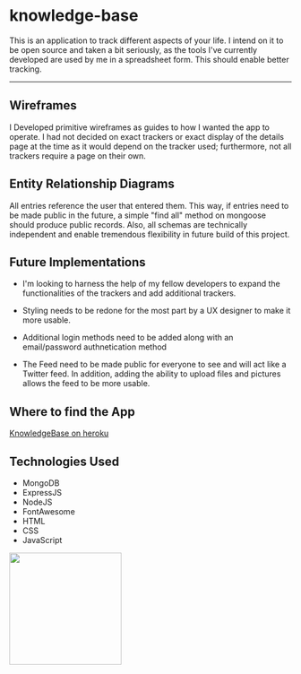 # knowledge-base

This is an application to track different aspects of your life. I intend on it to be open source and taken a bit seriously, as the tools I've currently developed are used by me in a spreadsheet form. This should enable better tracking. 

---

## Wireframes

I Developed primitive wireframes as guides to how I wanted the app to operate. I had not decided on exact trackers or exact display of the details page at the time as it would depend on the tracker used; furthermore, not all trackers require a page on their own.

## Entity Relationship Diagrams

All entries reference the user that entered them. This way, if entries need to be made public in the future, a simple "find all" method on mongoose should produce public records. Also, all schemas are technically independent and enable tremendous flexibility in future build of this project.

## Future Implementations

- I'm looking to harness the help of my fellow developers to expand the functionalities of the trackers and add additional trackers.

- Styling needs to be redone for the most part by a UX designer to make it more usable. 

- Additional login methods need to be added along with an email/password authnetication method

- The Feed need to be made public for everyone to see and will act like a Twitter feed. In addition, adding the ability to upload files and pictures allows the feed to be more usable.

## Where to find the App

[KnowledgeBase on heroku](https://ds-knowledge-base.herokuapp.com)


## Technologies Used

- MongoDB
- ExpressJS
- NodeJS
- FontAwesome
- HTML
- CSS 
- JavaScript

<img src="https://imgur.com/download/AWvt1Jv" width="200px">